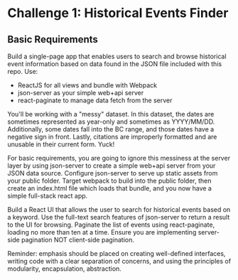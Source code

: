 # Challenge 1: Historical Events Finder
## Basic Requirements

Build a single-page app that enables users to search and browse historical event information based on data found in the JSON file included with this repo. Use:

* ReactJS for all views and bundle with Webpack
* json-server  as your simple web+api server
* react-paginate  to manage data fetch from the server

You'll be working with a "messy" dataset. In this dataset, the dates are sometimes represented as year-only and sometimes as YYYY/MM/DD. Additionally, some dates fall into the BC range, and those dates have a negative sign in front. Lastly, citations are improperly formatted and are unusable in their current form. Yuck!

For basic requirements, you are going to ignore this messiness at the server layer by using json-server to create a simple web+api server from your JSON data source. Configure json-server to serve up static assets from your public folder. Target webpack to build into the public folder, then create an index.html file which loads that bundle, and you now have a simple full-stack react app.

Build a React UI that allows the user to search for historical events based on a keyword. Use the full-text search features of json-server to return a result to the UI for browsing. Paginate the list of events using react-paginate, loading no more than ten at a time. Ensure you are implementing server-side pagination  NOT client-side pagination.

Reminder: emphasis should be placed on creating well-defined interfaces, writing code with a clear separation of concerns, and using the principles of modularity, encapsulation, abstraction.
